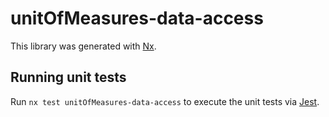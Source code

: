 
# unitOfMeasures-data-access

This library was generated with [Nx](https://nx.dev).

## Running unit tests

Run `nx test unitOfMeasures-data-access` to execute the unit tests via [Jest](https://jestjs.io).
